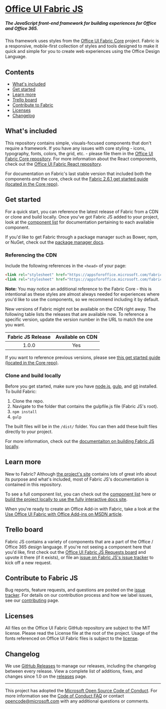 # [Office UI Fabric JS](http://dev.office.com/fabric)

##### The JavaScript front-end framework for building experiences for Office and Office 365.

This framework uses styles from the [Office UI Fabric Core](https://github.com/OfficeDev/office-ui-fabric-core/) project. Fabric is a responsive, mobile-first collection of styles and tools designed to make it quick and simple for you to create web experiences using the Office Design Language.

## Contents
- [What's included](#whats-included)
- [Get started](#get-started)
- [Learn more](#learn-more)
- [Trello board](#trello-board)
- [Contribute to Fabric](#contribute-to-fabric-js)
- [Licenses](#licenses)
- [Changelog](#changelog)

## What's included
This repository contains simple, visuals-focused components that don't require a framework. If you have any issues with core styling - icons, typography, fonts, colors, the grid, etc. - please file them in the [Office UI Fabric Core repository](https://github.com/OfficeDev/office-ui-fabric-core). For more information about the React components, check out the [Office UI Fabric React repository](https://github.com/OfficeDev/office-ui-fabric-react).

For documentation on Fabric's last stable version that included both the components *and* the core, check out the [Fabric 2.6.1 get started guide (located in the Core repo)](https://github.com/OfficeDev/office-ui-fabric-core/blob/master/ghdocs/V2GETSTARTED.md).

## Get started
For a quick start, you can reference the latest release of Fabric from a CDN or clone and build locally. Once you've got Fabric JS added to your project, look at the [component list](https://github.com/OfficeDev/office-ui-fabric-js/blob/master/ghdocs/COMPONENTSLIST.md) for documentation pertaining to each available component.

If you'd like to get Fabric through a package manager such as Bower, npm, or NuGet, check out the [package manager docs](https://github.com/OfficeDev/office-ui-fabric-js/blob/master/ghdocs/PACKAGES.md).

### Referencing the CDN
Include the following references in the `<head>` of your page:

```html
<link rel="stylesheet" href="https://appsforoffice.microsoft.com/fabric/3.0.0/fabric.min.css">
<link rel="stylesheet" href="https://appsforoffice.microsoft.com/fabric/1.0.0/fabric.components.min.css">
```

**Note:** You may notice an additional reference to the Fabric Core - this is intentional as these styles are almost always needed for experiences where you'd like to use the components, so we recommend including it by default.

New versions of Fabric might not be available on the CDN right away. The following table lists the releases that are available now. To reference a specific version, update the version number in the URL to match the one you want.

| Fabric JS Release | Available on CDN |
|:-----------------:|:----------------:|
|       1.0.0       |        Yes       |

If you want to reference previous versions, please see [this get started guide (located in the Core repo)](https://github.com/OfficeDev/office-ui-fabric-core/blob/master/ghdocs/V2GETSTARTED.md).

### Clone and build locally

Before you get started, make sure you have [node.js](https://nodejs.org/), [gulp](http://gulpjs.com/), and [git](https://git-scm.com/) installed. To build Fabric:

1. Clone the repo.
2. Navigate to the folder that contains the gulpfile.js file (Fabric JS's root).
3. `npm install`
4. `gulp`

The built files will be in the `/dist/` folder. You can then add these built files directly to your project.

For more information, check out the [documentaiton on building Fabric JS locally](https://github.com/OfficeDev/office-ui-fabric-js/blob/master/ghdocs/BUILDING.md).

## Learn more

New to Fabric? Although [the project's site](http://dev.office.com/fabric) contains lots of great info about its purpose and what's included, most of Fabric JS's documentation is contained in this repository.

To see a full component list, you can check out the [component list](https://github.com/OfficeDev/office-ui-fabric-js/blob/master/ghdocs/COMPONENTSLIST.md) here or [build the project locally to use the fully interactive docs site](https://github.com/OfficeDev/office-ui-fabric-js/blob/master/ghdocs/BUILDING.md#gulp-watch-and-the-local-docs-site).

When you're ready to create an Office Add-in with Fabric, take a look at the [Use Office UI Fabric with Office Add-ins on MSDN article](https://msdn.microsoft.com/EN-US/library/office/mt450443.aspx).

## Trello board

Fabric JS contains a variety of components that are a part of the Office / Office 365 design language. If you're not seeing a component here that you'd like, first check out the [Office UI Fabric JS Requests board](https://trello.com/b/wq7oIK87/office-ui-fabric-js-requests) and upvote it there (if it exists), or file an [issue on Fabric JS's issue tracker](https://github.com/OfficeDev/office-ui-fabric-js/issues) to kick off a new request.

## Contribute to Fabric JS

Bug reports, feature requests, and questions are posted on the [issue tracker](https://github.com/OfficeDev/Office-UI-Fabric-js/issues). For details on our contribution process and how we label issues, see our [contributing](https://github.com/OfficeDev/Office-UI-Fabric-js/blob/master/ghdocs/CONTRIBUTING.md) page.


## Licenses

All files on the Office UI Fabric GitHub repository are subject to the MIT license. Please read the License file at the root of the project. Usage of the fonts referenced on Office UI Fabric files is subject to the [license](http://aka.ms/fabric-font-license).


## Changelog
We use [GitHub Releases](https://github.com/blog/1547-release-your-software) to manage our releases, including the changelog between every release. View a complete list of additions, fixes, and changes since 1.0 on the [releases](https://github.com/OfficeDev/office-ui-fabric-js/releases) page.

- - - 

This project has adopted the [Microsoft Open Source Code of Conduct](https://opensource.microsoft.com/codeofconduct/). For more information see the [Code of Conduct FAQ](https://opensource.microsoft.com/codeofconduct/faq/) or contact [opencode@microsoft.com](mailto:opencode@microsoft.com) with any additional questions or comments.
